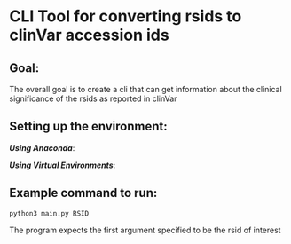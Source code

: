 # CLI Tool for converting rsids to clinVar accession ids

## Goal:

The overall goal is to create a cli that can get information about the clinical significance of the rsids as reported in clinVar

## Setting up the environment:

***Using Anaconda***:

***Using Virtual Environments***:

## Example command to run:

`python3 main.py RSID`
</br>

The program expects the first argument specified to be the rsid of interest

